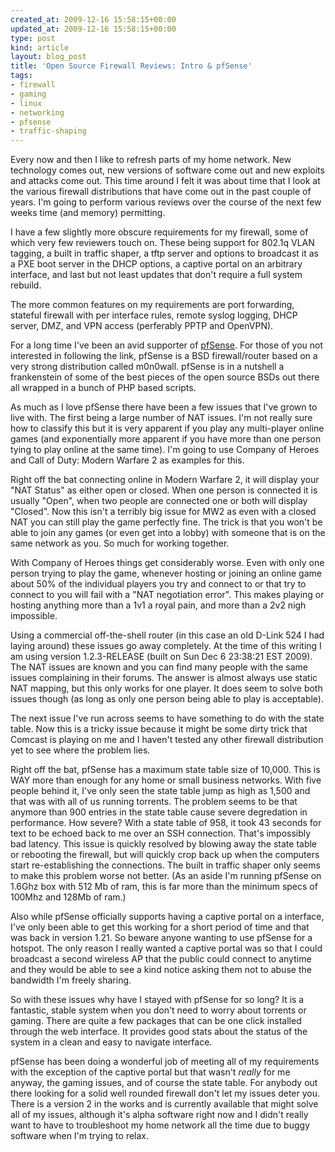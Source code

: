 ```yaml
---
created_at: 2009-12-16 15:58:15+00:00
updated_at: 2009-12-16 15:58:15+00:00
type: post
kind: article
layout: blog_post
title: 'Open Source Firewall Reviews: Intro & pfSense'
tags:
- firewall
- gaming
- linux
- networking
- pfsense
- traffic-shaping
---
```


Every now and then I like to refresh parts of my home network. New technology
comes out, new versions of software come out and new exploits and attacks come
out. This time around I felt it was about time that I look at the various
firewall distributions that have come out in the past couple of years. I'm
going to perform various reviews over the course of the next few weeks time
(and memory) permitting.

I have a few slightly more obscure requirements for my firewall, some of which
very few reviewers touch on. These being support for 802.1q VLAN tagging, a
built in traffic shaper, a tftp server and options to broadcast it as a PXE
boot server in the DHCP options, a captive portal on an arbitrary interface,
and last but not least updates that don't require a full system rebuild.

The more common features on my requirements are port forwarding, stateful
firewall with per interface rules, remote syslog logging, DHCP server, DMZ, and
VPN access (perferably PPTP and OpenVPN).

For a long time I've been an avid supporter of [pfSense][1]. For those of you
not interested in following the link, pfSense is a BSD firewall/router based on
a very strong distribution called m0n0wall. pfSense is in a nutshell a
frankenstein of some of the best pieces of the open source BSDs out there all
wrapped in a bunch of PHP based scripts.

As much as I love pfSense there have been a few issues that I've grown to live
with. The first being a large number of NAT issues. I'm not really sure how to
classify this but it is very apparent if you play any multi-player online games
(and exponentially more apparent if you have more than one person tying to play
online at the same time). I'm going to use Company of Heroes and Call of Duty:
Modern Warfare 2 as examples for this.

Right off the bat connecting online in Modern Warfare 2, it will display your
"NAT Status" as either open or closed. When one person is connected it is
usually "Open", when two people are connected one or both will display
"Closed". Now this isn't a terribly big issue for MW2 as even with a closed NAT
you can still play the game perfectly fine. The trick is that you won't be able
to join any games (or even get into a lobby) with someone that is on the same
network as you. So much for working together.

With Company of Heroes things get considerably worse. Even with only one person
trying to play the game, whenever hosting or joining an online game about 50%
of the individual players you try and connect to or that try to connect to you
will fail with a "NAT negotiation error". This makes playing or hosting
anything more than a 1v1 a royal pain, and more than a 2v2 nigh impossible.

Using a commercial off-the-shell router (in this case an old D-Link 524 I had
laying around) these issues go away completely. At the time of this writing I
am using version 1.2.3-RELEASE (built on Sun Dec 6 23:38:21 EST 2009). The NAT
issues are known and you can find many people with the same issues complaining
in their forums. The answer is almost always use static NAT mapping, but this
only works for one player. It does seem to solve both issues though (as long as
only one person being able to play is acceptable).

The next issue I've run across seems to have something to do with the state
table. Now this is a tricky issue because it might be some dirty trick that
Comcast is playing on me and I haven't tested any other firewall distribution
yet to see where the problem lies.

Right off the bat, pfSense has a maximum state table size of 10,000. This is
WAY more than enough for any home or small business networks. With five people
behind it, I've only seen the state table jump as high as 1,500 and that was
with all of us running torrents. The problem seems to be that anymore than 900
entries in the state table cause severe degredation in performance. How severe?
With a state table of 958, it took 43 seconds for text to be echoed back to me
over an SSH connection. That's impossibly bad latency. This issue is quickly
resolved by blowing away the state table or rebooting the firewall, but will
quickly crop back up when the computers start re-establishing the connections.
The built in traffic shaper only seems to make this problem worse not better.
(As an aside I'm running pfSense on 1.6Ghz box with 512 Mb of ram, this is far
more than the minimum specs of 100Mhz and 128Mb of ram.)

Also while pfSense officially supports having a captive portal on a interface,
I've only been able to get this working for a short period of time and that was
back in version 1.21. So beware anyone wanting to use pfSense for a hotspot.
The only reason I really wanted a captive portal was so that I could broadcast
a second wireless AP that the public could connect to anytime and they would be
able to see a kind notice asking them not to abuse the bandwidth I'm freely
sharing.

So with these issues why have I stayed with pfSense for so long? It is a
fantastic, stable system when you don't need to worry about torrents or gaming.
There are quite a few packages that can be one click installed through the web
interface. It provides good stats about the status of the system in a clean and
easy to navigate interface.

pfSense has been doing a wonderful job of meeting all of my requirements with
the exception of the captive portal but that wasn't _really_ for me anyway, the
gaming issues, and of course the state table. For anybody out there looking for
a solid well rounded firewall don't let my issues deter you. There is a version
2 in the works and is currently available that might solve all of my issues,
although it's alpha software right now and I didn't really want to have to
troubleshoot my home network all the time due to buggy software when I'm trying
to relax.

[1]: http://pfsense.org/

